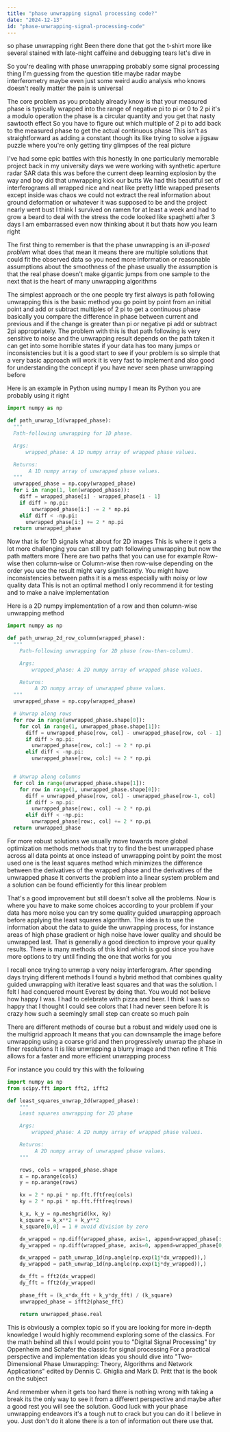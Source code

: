 ```yaml
---
title: "phase unwrapping signal processing code?"
date: "2024-12-13"
id: "phase-unwrapping-signal-processing-code"
---
```


 so phase unwrapping right Been there done that got the t-shirt more like several stained with late-night caffeine and debugging tears let's dive in

So you're dealing with phase unwrapping probably some signal processing thing I'm guessing from the question title maybe radar maybe interferometry maybe even just some weird audio analysis who knows doesn't really matter the pain is universal

The core problem as you probably already know is that your measured phase is typically wrapped into the range of negative pi to pi or 0 to 2 pi it's a modulo operation the phase is a circular quantity and you get that nasty sawtooth effect So you have to figure out which multiple of 2 pi to add back to the measured phase to get the actual continuous phase This isn't as straightforward as adding a constant though its like trying to solve a jigsaw puzzle where you're only getting tiny glimpses of the real picture

I've had some epic battles with this honestly In one particularly memorable project back in my university days we were working with synthetic aperture radar SAR data this was before the current deep learning explosion by the way and boy did that unwrapping kick our butts We had this beautiful set of interferograms all wrapped nice and neat like pretty little wrapped presents except inside was chaos we could not extract the real information about ground deformation or whatever it was supposed to be and the project nearly went bust I think I survived on ramen for at least a week and had to grow a beard to deal with the stress the code looked like spaghetti after 3 days I am embarrassed even now thinking about it but thats how you learn right

The first thing to remember is that the phase unwrapping is an *ill-posed problem* what does that mean it means there are multiple solutions that could fit the observed data so you need more information or reasonable assumptions about the smoothness of the phase usually the assumption is that the real phase doesn't make gigantic jumps from one sample to the next that is the heart of many unwrapping algorithms

The simplest approach or the one people try first always is path following unwrapping this is the basic method you go point by point from an initial point and add or subtract multiples of 2 pi to get a continuous phase basically you compare the difference in phase between current and previous and if the change is greater than pi or negative pi add or subtract 2pi appropriately. The problem with this is that path following is very sensitive to noise and the unwrapping result depends on the path taken it can get into some horrible states if your data has too many jumps or inconsistencies but it is a good start to see if your problem is so simple that a very basic approach will work it is very fast to implement and also good for understanding the concept if you have never seen phase unwrapping before

Here is an example in Python using numpy I mean its Python you are probably using it right

```python
import numpy as np

def path_unwrap_1d(wrapped_phase):
  """
  Path-following unwrapping for 1D phase.

  Args:
      wrapped_phase: A 1D numpy array of wrapped phase values.

  Returns:
       A 1D numpy array of unwrapped phase values.
  """
  unwrapped_phase = np.copy(wrapped_phase)
  for i in range(1, len(wrapped_phase)):
    diff = wrapped_phase[i] - wrapped_phase[i - 1]
    if diff > np.pi:
        unwrapped_phase[i:] -= 2 * np.pi
    elif diff < -np.pi:
      unwrapped_phase[i:] += 2 * np.pi
  return unwrapped_phase
```

Now that is for 1D signals what about for 2D images This is where it gets a lot more challenging you can still try path following unwrapping but now the path matters more There are two paths that you can use for example Row-wise then column-wise or Column-wise then row-wise depending on the order you use the result might vary significantly. You might have inconsistencies between paths it is a mess especially with noisy or low quality data This is not an optimal method I only recommend it for testing and to make a naive implementation

Here is a 2D numpy implementation of a row and then column-wise unwrapping method

```python
import numpy as np

def path_unwrap_2d_row_column(wrapped_phase):
  """
    Path-following unwrapping for 2D phase (row-then-column).

    Args:
        wrapped_phase: A 2D numpy array of wrapped phase values.

    Returns:
         A 2D numpy array of unwrapped phase values.
  """
  unwrapped_phase = np.copy(wrapped_phase)

  # Unwrap along rows
  for row in range(unwrapped_phase.shape[0]):
    for col in range(1, unwrapped_phase.shape[1]):
      diff = unwrapped_phase[row, col] - unwrapped_phase[row, col - 1]
      if diff > np.pi:
        unwrapped_phase[row, col:] -= 2 * np.pi
      elif diff < -np.pi:
        unwrapped_phase[row, col:] += 2 * np.pi


  # Unwrap along columns
  for col in range(unwrapped_phase.shape[1]):
    for row in range(1, unwrapped_phase.shape[0]):
      diff = unwrapped_phase[row, col] - unwrapped_phase[row-1, col]
      if diff > np.pi:
        unwrapped_phase[row:, col] -= 2 * np.pi
      elif diff < -np.pi:
        unwrapped_phase[row:, col] += 2 * np.pi
  return unwrapped_phase
```

For more robust solutions we usually move towards more global optimization methods methods that try to find the best unwrapped phase across all data points at once instead of unwrapping point by point the most used one is the least squares method which minimizes the difference between the derivatives of the wrapped phase and the derivatives of the unwrapped phase It converts the problem into a linear system problem and a solution can be found efficiently for this linear problem

That's a good improvement but still doesn't solve all the problems. Now is where you have to make some choices according to your problem if your data has more noise you can try some quality guided unwrapping approach before applying the least squares algorithm. The idea is to use the information about the data to guide the unwrapping process, for instance areas of high phase gradient or high noise have lower quality and should be unwrapped last. That is generally a good direction to improve your quality results. There is many methods of this kind which is good since you have more options to try until finding the one that works for you

I recall once trying to unwrap a very noisy interferogram. After spending days trying different methods I found a hybrid method that combines quality guided unwrapping with iterative least squares and that was the solution. I felt I had conquered mount Everest by doing that. You would not believe how happy I was. I had to celebrate with pizza and beer. I think I was so happy that I thought I could see colors that I had never seen before It is crazy how such a seemingly small step can create so much pain

There are different methods of course but a robust and widely used one is the multigrid approach It means that you can downsample the image before unwrapping using a coarse grid and then progressively unwrap the phase in finer resolutions It is like unwrapping a blurry image and then refine it This allows for a faster and more efficient unwrapping process

For instance you could try this with the following

```python
import numpy as np
from scipy.fft import fft2, ifft2

def least_squares_unwrap_2d(wrapped_phase):
    """
    Least squares unwrapping for 2D phase

    Args:
        wrapped_phase: A 2D numpy array of wrapped phase values.

    Returns:
         A 2D numpy array of unwrapped phase values.
    """

    rows, cols = wrapped_phase.shape
    x = np.arange(cols)
    y = np.arange(rows)

    kx = 2 * np.pi * np.fft.fftfreq(cols)
    ky = 2 * np.pi * np.fft.fftfreq(rows)

    k_x, k_y = np.meshgrid(kx, ky)
    k_square = k_x**2 + k_y**2
    k_square[0,0] = 1 # avoid division by zero

    dx_wrapped = np.diff(wrapped_phase, axis=1, append=wrapped_phase[:,0,None])
    dy_wrapped = np.diff(wrapped_phase, axis=0, append=wrapped_phase[0,:,None])

    dx_wrapped = path_unwrap_1d(np.angle(np.exp(1j*dx_wrapped)),)
    dy_wrapped = path_unwrap_1d(np.angle(np.exp(1j*dy_wrapped)),)

    dx_fft = fft2(dx_wrapped)
    dy_fft = fft2(dy_wrapped)

    phase_fft = (k_x*dx_fft + k_y*dy_fft) / (k_square)
    unwrapped_phase = ifft2(phase_fft)

    return unwrapped_phase.real
```

This is obviously a complex topic so if you are looking for more in-depth knowledge I would highly recommend exploring some of the classics. For the math behind all this I would point you to "Digital Signal Processing" by Oppenheim and Schafer the classic for signal processing For a practical perspective and implementation ideas you should dive into "Two-Dimensional Phase Unwrapping: Theory, Algorithms and Network Applications" edited by Dennis C. Ghiglia and Mark D. Pritt that is the book on the subject

And remember when it gets too hard there is nothing wrong with taking a break its the only way to see it from a different perspective and maybe after a good rest you will see the solution. Good luck with your phase unwrapping endeavors it's a tough nut to crack but you can do it I believe in you. Just don't do it alone there is a ton of information out there use that.
